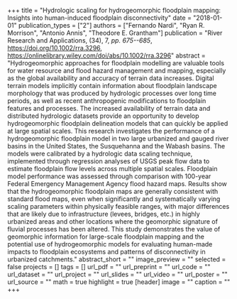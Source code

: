 +++
title = "Hydrologic scaling for hydrogeomorphic floodplain mapping: Insights into human-induced floodplain disconnectivity"
date = "2018-01-01"
publication_types = ["2"]
authors = ["Fernando Nardi", "Ryan R. Morrison", "Antonio Annis", "Theodore E. Grantham"]
publication = "River Research and Applications, (34), 7, _pp. 675--685_, https://doi.org/10.1002/rra.3296, https://onlinelibrary.wiley.com/doi/abs/10.1002/rra.3296"
abstract = "Hydrogeomorphic approaches for floodplain modelling are valuable tools for water resource and flood hazard management and mapping, especially as the global availability and accuracy of terrain data increases. Digital terrain models implicitly contain information about floodplain landscape morphology that was produced by hydrologic processes over long time periods, as well as recent anthropogenic modifications to floodplain features and processes. The increased availability of terrain data and distributed hydrologic datasets provide an opportunity to develop hydrogeomorphic floodplain delineation models that can quickly be applied at large spatial scales. This research investigates the performance of a hydrogeomorphic floodplain model in two large urbanized and gauged river basins in the United States, the Susquehanna and the Wabash basins. The models were calibrated by a hydrologic data scaling technique, implemented through regression analyses of USGS peak flow data to estimate floodplain flow levels across multiple spatial scales. Floodplain model performance was assessed through comparison with 100-year Federal Emergency Management Agency flood hazard maps. Results show that the hydrogeomorphic floodplain maps are generally consistent with standard flood maps, even when significantly and systematically varying scaling parameters within physically feasible ranges, with major differences that are likely due to infrastructure (levees, bridges, etc.) in highly urbanized areas and other locations where the geomorphic signature of fluvial processes has been altered. This study demonstrates the value of geomorphic information for large-scale floodplain mapping and the potential use of hydrogeomorphic models for evaluating human-made impacts to floodplain ecosystems and patterns of disconnectivity in urbanized catchments."
abstract_short = ""
image_preview = ""
selected = false
projects = []
tags = []
url_pdf = ""
url_preprint = ""
url_code = ""
url_dataset = ""
url_project = ""
url_slides = ""
url_video = ""
url_poster = ""
url_source = ""
math = true
highlight = true
[header]
image = ""
caption = ""
+++
